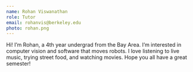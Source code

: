 ```yaml
---
name: Rohan Viswanathan
role: Tutor
email: rohanvis@berkeley.edu
photo: rohan.png
---
```


Hi! I’m Rohan, a 4th year undergrad from the Bay Area. I’m interested in computer vision and software that moves robots. I love listening to live music, trying street food, and watching movies. Hope you all have a great semester!
